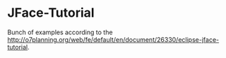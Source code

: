 # JFace-Tutorial
Bunch of examples according to the http://o7planning.org/web/fe/default/en/document/26330/eclipse-jface-tutorial.
